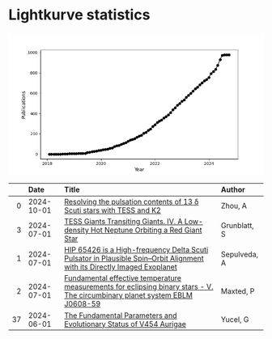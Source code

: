 
<h1>Lightkurve statistics</h1>
  
![publications](lightkurve-publications.png)  
  
|    | Date       | Title                                                                                                                                                                                         | Author       |
|---:|:-----------|:----------------------------------------------------------------------------------------------------------------------------------------------------------------------------------------------|:-------------|
|  0 | 2024-10-01 | [Resolving the pulsation contents of 13 δ Scuti stars with TESS and K2](https://ui.adsabs.harvard.edu/abs/2024NewA..11102235Z/abstract)                                                       | Zhou, A      |
|  3 | 2024-07-01 | [TESS Giants Transiting Giants. IV. A Low-density Hot Neptune Orbiting a Red Giant Star](https://ui.adsabs.harvard.edu/abs/2024AJ....168....1G/abstract)                                      | Grunblatt, S |
|  1 | 2024-07-01 | [HIP 65426 is a High-frequency Delta Scuti Pulsator in Plausible Spin–Orbit Alignment with its Directly Imaged Exoplanet](https://ui.adsabs.harvard.edu/abs/2024AJ....168...13S/abstract)     | Sepulveda, A |
|  2 | 2024-07-01 | [Fundamental effective temperature measurements for eclipsing binary stars - V. The circumbinary planet system EBLM J0608-59](https://ui.adsabs.harvard.edu/abs/2024MNRAS.531.4577M/abstract) | Maxted, P    |
| 37 | 2024-06-01 | [The Fundamental Parameters and Evolutionary Status of V454 Aurigae](https://ui.adsabs.harvard.edu/abs/2024PARep...2...18Y/abstract)                                                          | Yucel, G     |
